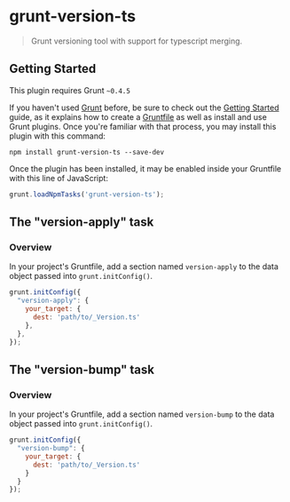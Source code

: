 # grunt-version-ts

> Grunt versioning tool with support for typescript merging.

## Getting Started
This plugin requires Grunt `~0.4.5`

If you haven't used [Grunt](http://gruntjs.com/) before, be sure to check out the [Getting Started](http://gruntjs.com/getting-started) guide, as it explains how to create a [Gruntfile](http://gruntjs.com/sample-gruntfile) as well as install and use Grunt plugins. Once you're familiar with that process, you may install this plugin with this command:

```shell
npm install grunt-version-ts --save-dev
```

Once the plugin has been installed, it may be enabled inside your Gruntfile with this line of JavaScript:

```js
grunt.loadNpmTasks('grunt-version-ts');
```

## The "version-apply" task

### Overview
In your project's Gruntfile, add a section named `version-apply` to the data object passed into `grunt.initConfig()`.

```js
grunt.initConfig({
  "version-apply": {
    your_target: {
      dest: 'path/to/_Version.ts'
    },
  },
});
```

## The "version-bump" task

### Overview
In your project's Gruntfile, add a section named `version-bump` to the data object passed into `grunt.initConfig()`.

```js
grunt.initConfig({
  "version-bump": {
    your_target: {
      dest: 'path/to/_Version.ts'
    }
  }
});
```